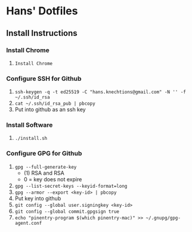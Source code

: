 # Hans' Dotfiles

## Install Instructions

### Install Chrome

1. `Install Chrome`

### Configure SSH for Github

1. `ssh-keygen -q -t ed25519 -C "hans.knechtions@gmail.com" -N '' -f ~/.ssh/id_rsa`
1. `cat ~/.ssh/id_rsa_pub | pbcopy`
1. Put into github as an ssh key

### Install Software

1. `./install.sh`

### Configure GPG for Github

1. `gpg --full-generate-key`
    - (1) RSA and RSA
    - 0 = key does not expire
1. `gpg --list-secret-keys --keyid-format=long`
1. `gpg --armor --export <key-id> | pbcopy`
1. Put key into github
1. `git config --global user.signingkey <key-id>`
1. `git config --global commit.gpgsign true`
1. `echo "pinentry-program $(which pinentry-mac)" >> ~/.gnupg/gpg-agent.conf`